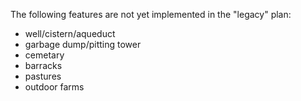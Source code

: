 The following features are not yet implemented in the "legacy" plan:

- well/cistern/aqueduct
- garbage dump/pitting tower
- cemetary
- barracks
- pastures
- outdoor farms
